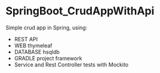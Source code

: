 # SpringBoot_CrudAppWithApi

Simple crud app in Spring, using:
  - REST API
  - WEB thymeleaf
  - DATABASE hsqldb
  - GRADLE project framework
  - Service and Rest Controller tests with Mockito
